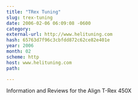 ```yaml
---
title: "TRex Tuning"
slug: trex-tuning
date: 2006-02-06 06:09:08 -0600
category: 
external-url: http://www.helituning.com
hash: 65763d7f96c3cbfdd872c62ce82e401e
year: 2006
month: 02
scheme: http
host: www.helituning.com
path: 

---
```


Information and Reviews for the Align T-Rex 450X
